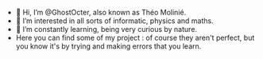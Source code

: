 - 👋 Hi, I’m @GhostOcter, also known as Théo Molinié.
- 👀 I’m interested in all sorts of informatic, physics and maths.
- 🌱 I’m constantly learning, being very curious by nature.
- Here you can find some of my project : of course they aren't perfect, but you know it's by trying and making errors that you learn.
  
